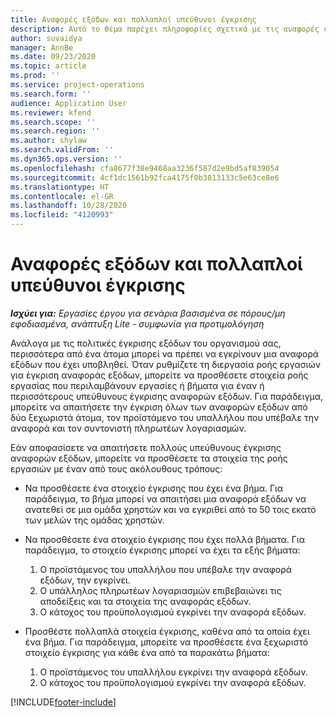 ```yaml
---
title: Αναφορές εξόδων και πολλαπλοί υπεύθυνοι έγκρισης
description: Αυτό το θέμα παρέχει πληροφορίες σχετικά με τις αναφορές εξόδων που απαιτούν έγκριση από περισσότερα από ένα άτομα.
author: suvaidya
manager: AnnBe
ms.date: 09/23/2020
ms.topic: article
ms.prod: ''
ms.service: project-operations
ms.search.form: ''
audience: Application User
ms.reviewer: kfend
ms.search.scope: ''
ms.search.region: ''
ms.author: shylaw
ms.search.validFrom: ''
ms.dyn365.ops.version: ''
ms.openlocfilehash: cfa8677f38e9468aa3236f587d2e9bd5af839054
ms.sourcegitcommit: 4cf1dc1561b92fca4175f0b3813133c5e63ce8e6
ms.translationtype: HT
ms.contentlocale: el-GR
ms.lasthandoff: 10/28/2020
ms.locfileid: "4120993"
---
```

# <a name="expense-reports-and-multiple-approvers"></a>Αναφορές εξόδων και πολλαπλοί υπεύθυνοι έγκρισης

_**Ισχύει για:** Εργασίες έργου για σενάρια βασισμένα σε πόρους/μη εφοδιασμένα, ανάπτυξη Lite - συμφωνία για προτιμολόγηση_

Ανάλογα με τις πολιτικές έγκρισης εξόδων του οργανισμού σας, περισσότερα από ένα άτομα μπορεί να πρέπει να εγκρίνουν μια αναφορά εξόδων που έχει υποβληθεί. Όταν ρυθμίζετε τη διεργασία ροής εργασιών για έγκριση αναφοράς εξόδων, μπορείτε να προσθέσετε στοιχεία ροής εργασίας που περιλαμβάνουν εργασίες ή βήματα για έναν ή περισσότερους υπεύθυνους έγκρισης αναφορών εξόδων. Για παράδειγμα, μπορείτε να απαιτήσετε την έγκριση όλων των αναφορών εξόδων από δύο ξεχωριστά άτομα, τον προϊστάμενο του υπαλλήλου που υπέβαλε την αναφορά και τον συντονιστή πληρωτέων λογαριασμών.

Εάν αποφασίσετε να απαιτήσετε πολλούς υπεύθυνους έγκρισης αναφορών εξόδων, μπορείτε να προσθέσετε τα στοιχεία της ροής εργασιών με έναν από τους ακόλουθους τρόπους:

- Να προσθέσετε ένα στοιχείο έγκρισης που έχει ένα βήμα. Για παράδειγμα, το βήμα μπορεί να απαιτήσει μια αναφορά εξόδων να ανατεθεί σε μια ομάδα χρηστών και να εγκριθεί από το 50 τοις εκατό των μελών της ομάδας χρηστών.
- Να προσθέσετε ένα στοιχείο έγκρισης που έχει πολλά βήματα. Για παράδειγμα, το στοιχείο έγκρισης μπορεί να έχει τα εξής βήματα:

    1. Ο προϊστάμενος του υπαλλήλου που υπέβαλε την αναφορά εξόδων, την εγκρίνει.
    2. Ο υπάλληλος πληρωτέων λογαριασμών επιβεβαιώνει τις αποδείξεις και τα στοιχεία της αναφοράς εξόδων.
    3. Ο κάτοχος του προϋπολογισμού εγκρίνει την αναφορά εξόδων.

- Προσθέστε πολλαπλά στοιχεία έγκρισης, καθένα από τα οποία έχει ένα βήμα. Για παράδειγμα, μπορείτε να προσθέσετε ένα ξεχωριστό στοιχείο έγκρισης για κάθε ένα από τα παρακάτω βήματα:

    1. Ο προϊστάμενος του υπαλλήλου εγκρίνει την αναφορά εξόδων.
    2. Ο κάτοχος του προϋπολογισμού εγκρίνει την αναφορά εξόδων.


[!INCLUDE[footer-include](../includes/footer-banner.md)]